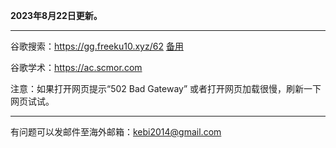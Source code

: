 **2023年8月22日更新。** 

***

谷歌搜索：https://gg.freeku10.xyz/62 [备用](https://gg.freeku10.xyz/62)

谷歌学术：https://ac.scmor.com

注意：如果打开网页提示“502 Bad Gateway” 或者打开网页加载很慢，刷新一下网页试试。

***

有问题可以发邮件至海外邮箱：kebi2014@gmail.com